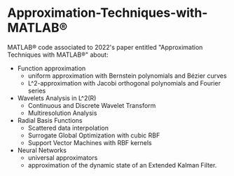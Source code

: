# Approximation-Techniques-with-MATLAB®
MATLAB® code associated to 2022's paper entitled "Approximation Techniques with MATLAB®" about: 
- Function approximation
  - uniform approximation with Bernstein polynomials and Bézier curves
  - L^2-approximation with Jacobi orthogonal polynomials and Fourier series 
- Wavelets Analysis in L^2(R)
  - Continuous and Discrete Wavelet Transform 
  - Multiresolution Analysis
- Radial Basis Functions
  - Scattered data interpolation
  - Surrogate Global Optimization with cubic RBF
  - Support Vector Machines with RBF kernels
- Neural Networks 
  - universal approximators
  - approximation of the dynamic state of an Extended Kalman Filter.
